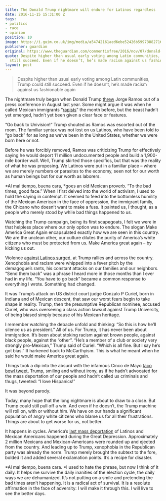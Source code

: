 ```yaml
---
title: The Donald Trump nightmare will endure for Latinos regardless
date: 2016-11-15 15:31:00 Z
tags:
- politics
- race
- opinion
position: 10
image: https://i.guim.co.uk/img/media/a54742161aed6ebe52426b599738827160c3782c/0_135_4096_2457/master/4096.jpg?w=620&q=55&auto=format&usm=12&fit=max&s=07c1da7761219f3861a9d88f0911431b
publisher: guardian
original: https://www.theguardian.com/commentisfree/2016/nov/07/donald-trump-presidency-america-endure-latinos-experience
quote: Despite higher than usual early voting among Latin communities, Trump could
  still succeed. Even if he doesn’t, he’s made racism against us fashionable again
layout: post
---
```


> Despite higher than usual early voting among Latin communities, Trump could still succeed. Even if he doesn’t, he’s made racism against us fashionable again

The nightmare truly began when Donald Trump [threw](https://www.theguardian.com/us-news/2015/aug/26/donald-trump-in-iowa-obama-esque-campaign-but-the-same-mouthy-mogul) Jorge Ramos out of a press conference in August last year. Some might argue it was when he called Mexican immigrants “[rapists](https://www.theguardian.com/us-news/2015/jul/02/donald-trump-racist-claims-mexico-rapes)” the month before, but the beast hadn’t yet emerged, hadn’t yet been given a clear face or features.

“Go back to Univision!” Trump shouted as Ramos was escorted out of the room. The familiar syntax was not lost on us Latinos, who have been told to “go back” for as long as we’ve been in the United States, whether we were born here or not.

Before he was forcibly removed, Ramos was criticizing Trump for effectively saying he would deport 11 million undocumented people and build a 1,900-mile border wall. Well, Trump skirted those specifics, but that was the reality of what he was proposing. We Latinos were put in a familiar place – where we are merely numbers or parasites to the economy, seen not for our worth as human beings but for our worth as laborers.

*Al mal tiempo, buena cara, *goes an old Mexican proverb. “To the bad times, good face.” When I first delved into the world of activism, I used to hold the saying in contempt. It seemed to feed into the bottomless humility of the Mexican American in the face of oppression, the immigrant family, the Chicano who doesn’t want to make a fuss. It painted us, I thought, as a people who merely stood by while bad things happened to us.

Watching the Trump campaign, being its first scapegoats, I felt we were in that helpless place where our only option was to endure. The slogan Make America Great Again encapsulated exactly how we are seen in this country. We are the unclean other, our culture dilutes the purity of America’s white citizens who must be protected from us. Make America great again – by kicking us out.

Violence [against Latinos surged](http://americasvoice.org/trumphatemap/), at Trump rallies and across the country. Xenophobia and racism were whipped into a fever pitch by the demagogue’s rants, his constant attacks on our families and our neighbors. “Send them back” was a phrase I heard more in those months than I ever had in my life. “You have to go back” became a common response to everything I wrote. Something had changed.

It was Trump’s attack on US district court judge Gonzalo P Curiel, born in Indiana and of Mexican descent, that saw our worst fears begin to take shape in reality. Trump, then the presumptive Republican nominee, accused Curiel, who was overseeing a class action lawsuit against Trump University, of being biased simply because of his Mexican heritage.

I remember watching the debacle unfold and thinking: “So this is how he’ll silence us as president.” All of us. For Trump, it has never been about immigration. It’s been about stoking racism against brown people, against black people, against the “other”. “He’s a member of a club or society very strongly pro-Mexican,” Trump said of Curiel. “Which is all fine. But I say he’s got bias.” It harkened back to McCarthyism. This is what he meant when he said he would make America great again.

Things took a dip into the absurd with the infamous Cinco de Mayo [taco bowl tweet.](https://twitter.com/realdonaldtrump/status/728297587418247168?lang=en) Trump, smiling and without irony, as if he hadn’t advocated for the mass deportation of our people and hadn’t called us criminals and thugs, tweeted: “I love Hispanics!”

It was beyond parody.

Today, many hope that the long nightmare is about to draw to a close. But Trump could still pull off a win. And even if he doesn’t, the Trump machine will roll on, with or without him. We have on our hands a significant population of angry white citizens who blame us for all their frustrations. Things are about to get worse for us, not better.

It happens in cycles. America’s [last mass deportation](http://www.npr.org/sections/codeswitch/2015/09/08/437579834/mass-deportation-may-sound-unlikely-but-its-happened-before) of Latinos and Mexican Americans happened during the Great Depression. Approximately 2 million Mexicans and Mexican-Americans were rounded up and ejected from the country. And leading up to Trump, xenophobia in the Republican party was already the norm. Trump merely brought the subtext to the fore, bolded it and added several exclamation points. It’s a recipe for disaster.

*Al mal tiempo, buena cara. *I used to hate the phrase, but now I think of it daily. It helps me survive the daily inanities of the election cycle, the daily ways we are dehumanized. It’s not putting on a smile and pretending the bad times aren’t happening. It is a radical act of survival. It is a resolute affirmation in the face of adversity: I will make it through this. I will live to see the better days.